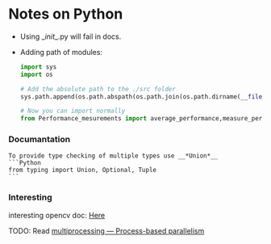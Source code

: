 # Notes on Python
- Using \__init__.py will fail in docs. 

- Adding path of modules:
    ```Python
    import sys
    import os

    # Add the absolute path to the ./src folder
    sys.path.append(os.path.abspath(os.path.join(os.path.dirname(__file__), '../../../', 'src/PyThon/Utils/Performance')))

    # Now you can import normally
    from Performance_mesurements import average_performance,measure_performance
    ```

### Documantation
    To provide type checking of multiple types use __*Union*__
    ```Python
    from typing import Union, Optional, Tuple
    ```

### Interesting
interesting opencv doc: [Here](https://docs.opencv.org/4.x/d2/d96/tutorial_py_table_of_contents_imgproc.html)


TODO:
    Read [multiprocessing — Process-based parallelism](https://docs.python.org/3/library/multiprocessing.html)